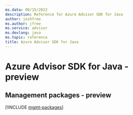 ```yaml
---
ms.data: 08/15/2022
description: Reference for Azure Advisor SDK for Java
author: joshfree
ms.author: jfree
ms.service: advisor
ms.devlang: java
ms.topic: reference
title: Azure Advisor SDK for Java
---
```

# Azure Advisor SDK for Java - preview

## Management packages - preview
[!INCLUDE [mgmt-packages](advisor-mgmt-index.md)]